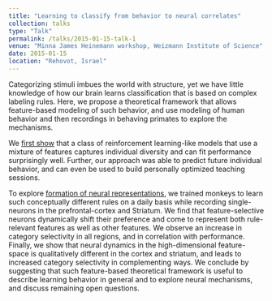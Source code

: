 ```yaml
---
title: "Learning to classify from behavior to neural correlates"
collection: talks
type: "Talk"
permalink: /talks/2015-01-15-talk-1
venue: "Minna James Heinemann workshop, Weizmann Institute of Science"
date: 2015-01-15
location: "Rehovot, Israel"
---
```


Categorizing stimuli imbues the world with structure, yet we have little knowledge of how our brain learns classification that is based on complex labeling rules.  Here, we propose a theoretical framework that allows feature-based modeling of such behavior, and use modeling of human behavior and then recordings in behaving primates to explore the mechanisms. 

We [first show](/publication/2013-01-08-cohen-schneidman-pnas) that a class of reinforcement learning-like models that use a mixture of features captures individual diversity and can fit performance surprisingly well. Further, our approach was able to predict future individual behavior, and can even be used to build personally optimized teaching sessions. 

To explore [formation of neural representations](/publication/2019-02-28-cohen-schneidman-paz-biorxiv), we trained monkeys to learn such conceptually different rules on a daily basis while recording single-neurons in the prefrontal-cortex and Striatum. We find that feature-selective neurons dynamically shift their preference and come to represent both rule-relevant features as well as other features. We observe an increase in category selectivity in all regions, and in correlation with performance. Finally, we show that neural dynamics in the high-dimensional feature-space is qualitatively different in the cortex and striatum, and leads to increased category selectivity in complementing ways. We conclude by suggesting that such feature-based theoretical framework is useful to describe learning behavior in general and to explore neural mechanisms, and discuss remaining open questions.
